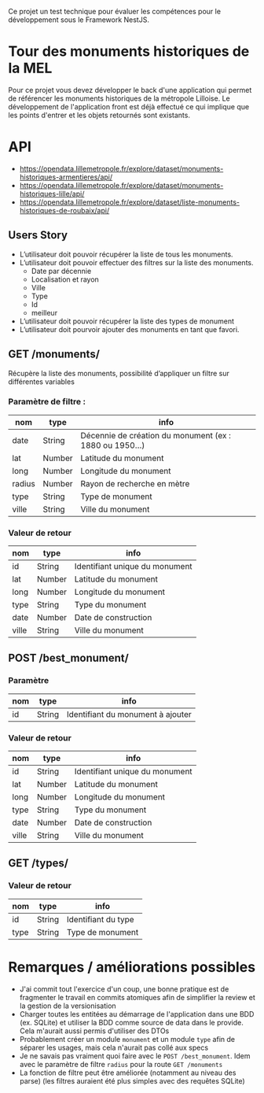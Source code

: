 
Ce projet un test technique pour évaluer les compétences pour le développement sous le Framework NestJS.

# Tour des monuments historiques de la MEL

Pour ce projet vous devez développer le back d'une application qui permet de référencer les monuments historiques de la métropole Lilloise. Le développement de l'application front est déjà effectué ce qui implique que les points d'entrer et les objets retournés sont existants.

# API

- https://opendata.lillemetropole.fr/explore/dataset/monuments-historiques-armentieres/api/
- https://opendata.lillemetropole.fr/explore/dataset/monuments-historiques-lille/api/
- https://opendata.lillemetropole.fr/explore/dataset/liste-monuments-historiques-de-roubaix/api/


## Users Story
- L’utilisateur doit pouvoir récupérer la liste de tous les monuments. 
- L’utilisateur doit pouvoir effectuer des filtres sur la liste des monuments.
    - Date par décennie
    - Localisation et rayon
    - Ville
    - Type
    - Id
    - meilleur
- L’utilisateur doit pouvoir récupérer la liste des types de monument
- L’utilisateur doit pourvoir ajouter des monuments en tant que favori.


## GET /monuments/
Récupère la liste des monuments, possibilité d’appliquer un filtre sur différentes variables

### Paramètre de filtre : 
| nom  	| type 	| info 	|
|------	|------	|------	|
| date  |	String |	Décennie de création du monument (ex : 1880 ou 1950…) |
| lat   |	Number |	Latitude du monument |
| long  |	Number |	Longitude du monument |
| radius    |	Number | 	Rayon de recherche en mètre |
| type  |	String |	Type de monument |
| ville |	String |	Ville du monument |

### Valeur de retour


| nom  	| type 	| info 	|
|------	|------	|------	|
| id |	String |	Identifiant unique du monument|
| lat |	Number |	Latitude du monument|
| long |	Number |	Longitude du monument|
| type |	String |	Type du monument|
| date |	Number |	Date de construction|
| ville |	String |	Ville du monument|

    
## POST /best_monument/


### Paramètre
| nom  	| type 	| info 	|
|------	|------	|------	|
|id |	String |	Identifiant du monument à ajouter |

### Valeur de retour 
| nom  	| type 	| info 	|
|------	|------	|------	|
| id |	String | 	Identifiant unique du monument |
| lat |	Number | 	Latitude du monument |
| long |	Number | 	Longitude du monument |
| type |	String | 	Type du monument |
| date |	Number | 	Date de construction |
| ville |	String | 	Ville du monument |


## GET /types/
### Valeur de retour

| nom  	| type 	| info 	|
|------	|------	|------	|
|id | 	String |	Identifiant du type |
|type | 	String |	Type de monument |


# Remarques / améliorations possibles

- J'ai commit tout l'exercice d'un coup, une bonne pratique est de fragmenter le travail en commits atomiques afin de simplifier la review et la gestion de la versionisation
- Charger toutes les entitées au démarrage de l'application dans une BDD (ex. SQLite) et utiliser la BDD comme source de data dans le provide. Cela m'aurait aussi permis d'utiliser des DTOs
- Probablement créer un module `monument` et un module `type` afin de séparer les usages, mais cela n'aurait pas collé aux specs
- Je ne savais pas vraiment quoi faire avec le `POST /best_monument`. Idem avec le paramètre de filtre `radius` pour la route `GET /monuments`
- La fonction de filtre peut être améliorée (notamment au niveau des parse) (les filtres auraient été plus simples avec des requêtes SQLite)